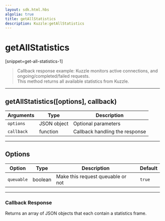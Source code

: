 ```yaml
---
layout: sdk.html.hbs
algolia: true
title: getAllStatistics
description: Kuzzle:getAllStatistics
---
```

  

# getAllStatistics
[snippet=get-all-statistics-1]

> Callback response example:
Kuzzle monitors active connections, and ongoing/completed/failed requests.  
This method returns all available statistics from Kuzzle.

---

## getAllStatistics([options], callback)

| Arguments | Type | Description |
|---------------|---------|----------------------------------------|
| ``options`` | JSON object | Optional parameters |
| ``callback`` | function | Callback handling the response |

---

## Options

| Option | Type | Description | Default |
|---------------|---------|----------------------------------------|---------|
| ``queuable`` | boolean | Make this request queuable or not  | ``true`` |

---

### Callback Response

Returns an array of JSON objects that each contain a statistics frame.
